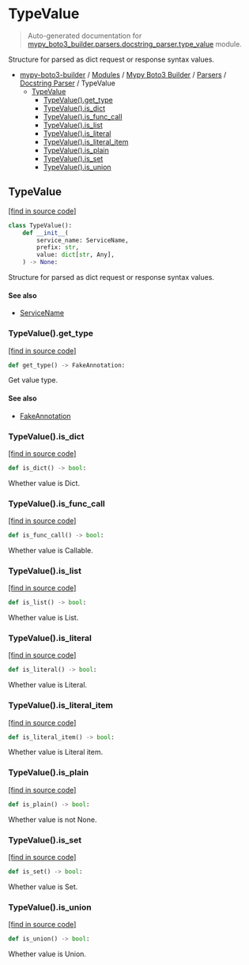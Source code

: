 # TypeValue

> Auto-generated documentation for [mypy_boto3_builder.parsers.docstring_parser.type_value](https://github.com/youtype/mypy_boto3_builder/blob/main/mypy_boto3_builder/parsers/docstring_parser/type_value.py) module.

Structure for parsed as dict request or response syntax values.

- [mypy-boto3-builder](../../../README.md#mypy_boto3_builder) / [Modules](../../../MODULES.md#mypy-boto3-builder-modules) / [Mypy Boto3 Builder](../../index.md#mypy-boto3-builder) / [Parsers](../index.md#parsers) / [Docstring Parser](index.md#docstring-parser) / TypeValue
    - [TypeValue](#typevalue)
        - [TypeValue().get_type](#typevalueget_type)
        - [TypeValue().is_dict](#typevalueis_dict)
        - [TypeValue().is_func_call](#typevalueis_func_call)
        - [TypeValue().is_list](#typevalueis_list)
        - [TypeValue().is_literal](#typevalueis_literal)
        - [TypeValue().is_literal_item](#typevalueis_literal_item)
        - [TypeValue().is_plain](#typevalueis_plain)
        - [TypeValue().is_set](#typevalueis_set)
        - [TypeValue().is_union](#typevalueis_union)

## TypeValue

[[find in source code]](https://github.com/youtype/mypy_boto3_builder/blob/main/mypy_boto3_builder/parsers/docstring_parser/type_value.py#L20)

```python
class TypeValue():
    def __init__(
        service_name: ServiceName,
        prefix: str,
        value: dict[str, Any],
    ) -> None:
```

Structure for parsed as dict request or response syntax values.

#### See also

- [ServiceName](../../service_name.md#servicename)

### TypeValue().get_type

[[find in source code]](https://github.com/youtype/mypy_boto3_builder/blob/main/mypy_boto3_builder/parsers/docstring_parser/type_value.py#L218)

```python
def get_type() -> FakeAnnotation:
```

Get value type.

#### See also

- [FakeAnnotation](../../type_annotations/fake_annotation.md#fakeannotation)

### TypeValue().is_dict

[[find in source code]](https://github.com/youtype/mypy_boto3_builder/blob/main/mypy_boto3_builder/parsers/docstring_parser/type_value.py#L49)

```python
def is_dict() -> bool:
```

Whether value is Dict.

### TypeValue().is_func_call

[[find in source code]](https://github.com/youtype/mypy_boto3_builder/blob/main/mypy_boto3_builder/parsers/docstring_parser/type_value.py#L79)

```python
def is_func_call() -> bool:
```

Whether value is Callable.

### TypeValue().is_list

[[find in source code]](https://github.com/youtype/mypy_boto3_builder/blob/main/mypy_boto3_builder/parsers/docstring_parser/type_value.py#L55)

```python
def is_list() -> bool:
```

Whether value is List.

### TypeValue().is_literal

[[find in source code]](https://github.com/youtype/mypy_boto3_builder/blob/main/mypy_boto3_builder/parsers/docstring_parser/type_value.py#L61)

```python
def is_literal() -> bool:
```

Whether value is Literal.

### TypeValue().is_literal_item

[[find in source code]](https://github.com/youtype/mypy_boto3_builder/blob/main/mypy_boto3_builder/parsers/docstring_parser/type_value.py#L184)

```python
def is_literal_item() -> bool:
```

Whether value is Literal item.

### TypeValue().is_plain

[[find in source code]](https://github.com/youtype/mypy_boto3_builder/blob/main/mypy_boto3_builder/parsers/docstring_parser/type_value.py#L85)

```python
def is_plain() -> bool:
```

Whether value is not None.

### TypeValue().is_set

[[find in source code]](https://github.com/youtype/mypy_boto3_builder/blob/main/mypy_boto3_builder/parsers/docstring_parser/type_value.py#L67)

```python
def is_set() -> bool:
```

Whether value is Set.

### TypeValue().is_union

[[find in source code]](https://github.com/youtype/mypy_boto3_builder/blob/main/mypy_boto3_builder/parsers/docstring_parser/type_value.py#L73)

```python
def is_union() -> bool:
```

Whether value is Union.
